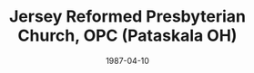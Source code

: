 ---
date: &id001 1987-04-10
end_date: 1999-10-24
location:
  address: null
  city: Pataskala
  state: OH
minister:
- end: 1994-01-01
  name: Luis Orteza
  start: 1988-01-01
  type: Pastor
- end: 1999-01-01
  name: Leo Frailey
  start: 1991-01-01
  type: Associate Pastor
ministers:
- Luis Orteza
- Leo Frailey
name: Jersey Reformed Presbyterian Church, OPC
names: null
origination_date: *id001
raw_data: 'OH Pataskala


  Jersey Reformed Presbyterian Church, OPC  (April 10, 1987-October 24, 1999)

  Pastor: Luis Orteza, 1988-94

  Assoc. Pastor: Leo Frailey, 1991-99

  '
received_from: null
states:
- OH
status:
  active: false
  end_date: null
  reason: null
  received_from: null
  withdrawal_to: null
title: Jersey Reformed Presbyterian Church, OPC (Pataskala OH)
year_established:
- 1987

---
